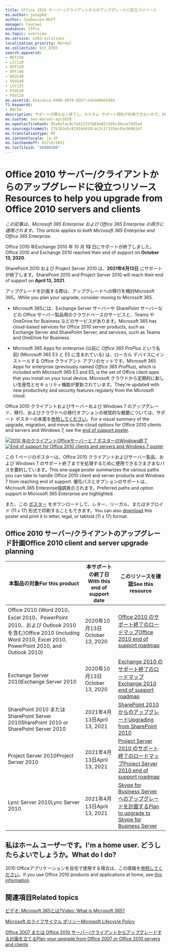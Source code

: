 ```yaml
---
title: Office 2010 サーバー/クライアントからのアップグレードに役立つリソース
ms.author: josephd
author: JoeDavies-MSFT
manager: laurawi
audience: ITPro
ms.topic: overview
ms.service: o365-solutions
localization_priority: Normal
ms.collection: Ent_O365
search.appverid:
- MET150
- LCC120
- OFF120
- OFF140
- WSU140
- OSU140
- LCC125
- PJU120
- PSV120
ms.assetid: b2acaeca-4986-40f4-92b7-a1bdd06e549d
f1.keywords:
- NOCSH
description: サポートが間もなく終了し、カスタム サポート契約が利用できないので、Office 2010 サーバーとクライアント アプリケーションからアップグレードの計画を開始します。
ms.custom: seo-marvel-apr2020
ms.openlocfilehash: 85a6efac9c7e622157b01b02c5d9c38a1e74d5e4
ms.sourcegitcommit: 27b2b2e5c41934b918cac2c171556c45e36661bf
ms.translationtype: MT
ms.contentlocale: ja-JP
ms.lasthandoff: 03/19/2021
ms.locfileid: "50909300"
---
```

# <a name="resources-to-help-you-upgrade-from-office-2010-servers-and-clients"></a><span data-ttu-id="31a30-103">Office 2010 サーバー/クライアントからのアップグレードに役立つリソース</span><span class="sxs-lookup"><span data-stu-id="31a30-103">Resources to help you upgrade from Office 2010 servers and clients</span></span>

<span data-ttu-id="31a30-104">*この記事は、Microsoft 365 Enterprise および Office 365 Enterprise の両方に適用されます。*</span><span class="sxs-lookup"><span data-stu-id="31a30-104">*This article applies to both Microsoft 365 Enterprise and Office 365 Enterprise.*</span></span>

<span data-ttu-id="31a30-105">Office 2010 年Exchange 2010 年 10 月 **13** 日にサポートが終了しました。</span><span class="sxs-lookup"><span data-stu-id="31a30-105">Office 2010 and Exchange 2010 reached their end of support on **October 13, 2020**.</span></span>

<span data-ttu-id="31a30-106">SharePoint 2010 および Project Server 2010 は、**2021年4月13日** にサポートが終了します。</span><span class="sxs-lookup"><span data-stu-id="31a30-106">SharePoint 2010 and Project Server 2010 will reach their end of support on **April 13, 2021**.</span></span>

<span data-ttu-id="31a30-107">アップグレードを計画する際は、アップグレードへの移行を検討Microsoft 365。</span><span class="sxs-lookup"><span data-stu-id="31a30-107">While you plan your upgrade, consider moving to Microsoft 365.</span></span>

- <span data-ttu-id="31a30-108">Microsoft 365には、Exchange Server サーバーや SharePoint サーバーなどの Office サーバー製品用のクラウドベースのサービスと、Teams や OneDrive for Business などのサービスがあります。</span><span class="sxs-lookup"><span data-stu-id="31a30-108">Microsoft 365 has cloud-based services for Office 2010 server products, such as Exchange Server and SharePoint Server, and services, such as Teams and OneDrive for Business.</span></span>

- <span data-ttu-id="31a30-109">Microsoft 365 Apps for enterprise (以前に *Office 365 ProPlus* という名前) (Microsoft 365 E3 と E5 に含まれている) は、ローカル デバイスにインストールする Office クライアント アプリのセットです。</span><span class="sxs-lookup"><span data-stu-id="31a30-109">Microsoft 365 Apps for enterprise (previously named *Office 365 ProPlus*), which is included with Microsoft 365 E3 and E5, is the set of Office client apps that you install on your local device.</span></span> <span data-ttu-id="31a30-110">Microsoft クラウドから定期的に新しい生産性とセキュリティ機能が更新されています。</span><span class="sxs-lookup"><span data-stu-id="31a30-110">They're updated with new productivity and security features regularly from the Microsoft cloud.</span></span>

<span data-ttu-id="31a30-111">Office 2010 クライアントおよびサーバーおよび Windows 7 のアップグレード、移行、およびクラウドへの移行オプションの視覚的な概要については、サポート ポスターの末尾を[参照してください](../downloads/Office2010Windows7EndOfSupport.pdf)。</span><span class="sxs-lookup"><span data-stu-id="31a30-111">For a visual summary of the upgrade, migration, and move-to-the-cloud options for Office 2010 clients and servers and Windows 7, see the [end of support poster](../downloads/Office2010Windows7EndOfSupport.pdf).</span></span>

<span data-ttu-id="31a30-112">[![2010 年のクライアントOfficeサーバーと 7 ポスターのWindows終了](../media/upgrade-from-office-2010-servers-and-products/office2010-windows7-end-of-support.png)](../downloads/Office2010Windows7EndOfSupport.pdf)</span><span class="sxs-lookup"><span data-stu-id="31a30-112">[![End of support for Office 2010 clients and servers and Windows 7 poster](../media/upgrade-from-office-2010-servers-and-products/office2010-windows7-end-of-support.png)](../downloads/Office2010Windows7EndOfSupport.pdf)</span></span>

<span data-ttu-id="31a30-113">この 1 ページのポスターは、Office 2010 クライアントおよびサーバー製品、および Windows 7 のサポート終了までを処理するために使用できるさまざまなパスを要約しています。</span><span class="sxs-lookup"><span data-stu-id="31a30-113">This one-page poster summarizes the various paths you can take to handle Office 2010 client and server products and Windows 7 from reaching end of support.</span></span> <span data-ttu-id="31a30-114">優先パスとオプションのサポートは、Microsoft 365 Enterprise強調表示されます。</span><span class="sxs-lookup"><span data-stu-id="31a30-114">Preferred paths and option support in Microsoft 365 Enterprise are highlighted.</span></span>

<span data-ttu-id="31a30-115">また、この [ポスター](https://github.com/MicrosoftDocs/microsoft-365-docs/raw/public/microsoft-365/downloads/Office2010Windows7EndOfSupport.pdf) をダウンロードして、レター、リーガル、またはタブロイド (11 x 17) 形式で印刷することもできます。</span><span class="sxs-lookup"><span data-stu-id="31a30-115">You can also [download](https://github.com/MicrosoftDocs/microsoft-365-docs/raw/public/microsoft-365/downloads/Office2010Windows7EndOfSupport.pdf) this poster and print it in letter, legal, or tabloid (11 x 17) format.</span></span>

## <a name="office-2010-client-and-server-upgrade-planning"></a><span data-ttu-id="31a30-116">Office 2010 サーバー/クライアントのアップグレード計画</span><span class="sxs-lookup"><span data-stu-id="31a30-116">Office 2010 client and server upgrade planning</span></span>

|<span data-ttu-id="31a30-117">本製品の対象</span><span class="sxs-lookup"><span data-stu-id="31a30-117">For this product</span></span>|<span data-ttu-id="31a30-118">本サポートの終了日</span><span class="sxs-lookup"><span data-stu-id="31a30-118">With this end of support date</span></span>|<span data-ttu-id="31a30-119">このリソースを確認</span><span class="sxs-lookup"><span data-stu-id="31a30-119">See this resource</span></span>|
|---|---|---|
|<span data-ttu-id="31a30-120">Office 2010 (Word 2010、Excel 2010、PowerPoint 2010、および Outlook 2010 を含む)</span><span class="sxs-lookup"><span data-stu-id="31a30-120">Office 2010 (including Word 2010, Excel 2010, PowerPoint 2010, and Outlook 2010)</span></span>|<span data-ttu-id="31a30-121">2020年10月13日</span><span class="sxs-lookup"><span data-stu-id="31a30-121">October 13, 2020</span></span> |[<span data-ttu-id="31a30-122">Office 2010 のサポート終了のロードマップ</span><span class="sxs-lookup"><span data-stu-id="31a30-122">Office 2010 end of support roadmap</span></span>](/DeployOffice/office-2010-end-support-roadmap)|
|<span data-ttu-id="31a30-123">Exchange Server 2010</span><span class="sxs-lookup"><span data-stu-id="31a30-123">Exchange Server 2010</span></span>|<span data-ttu-id="31a30-124">2020年10月13日</span><span class="sxs-lookup"><span data-stu-id="31a30-124">October 13, 2020</span></span>|[<span data-ttu-id="31a30-125">Exchange 2010 のサポート終了のロードマップ</span><span class="sxs-lookup"><span data-stu-id="31a30-125">Exchange 2010 end of support roadmap</span></span>](exchange-2010-end-of-support.md)|
|<span data-ttu-id="31a30-126">SharePoint 2010 または SharePoint Server 2010</span><span class="sxs-lookup"><span data-stu-id="31a30-126">SharePoint 2010 or SharePoint Server 2010</span></span>|<span data-ttu-id="31a30-127">2021年4月13日</span><span class="sxs-lookup"><span data-stu-id="31a30-127">April 13, 2021</span></span>|[<span data-ttu-id="31a30-128">SharePoint 2010 からのアップグレード</span><span class="sxs-lookup"><span data-stu-id="31a30-128">Upgrading from SharePoint 2010</span></span>](upgrade-from-sharepoint-2010.md)|
|<span data-ttu-id="31a30-129">Project Server 2010</span><span class="sxs-lookup"><span data-stu-id="31a30-129">Project Server 2010</span></span>|<span data-ttu-id="31a30-130">2021年4月13日</span><span class="sxs-lookup"><span data-stu-id="31a30-130">April 13, 2021</span></span>|[<span data-ttu-id="31a30-131">Project Server 2010 のサポート終了のロードマップ</span><span class="sxs-lookup"><span data-stu-id="31a30-131">Project Server 2010 end of support roadmap</span></span>](project-server-2010-end-of-support.md)|
|<span data-ttu-id="31a30-132">Lync Server 2010</span><span class="sxs-lookup"><span data-stu-id="31a30-132">Lync Server 2010</span></span>|<span data-ttu-id="31a30-133">2021年4月13日</span><span class="sxs-lookup"><span data-stu-id="31a30-133">April 13, 2021</span></span>|[<span data-ttu-id="31a30-134">Skype for Business Server へのアップグレードを計画する</span><span class="sxs-lookup"><span data-stu-id="31a30-134">Plan to upgrade to Skype for Business Server</span></span>](/skypeforbusiness/plan-your-deployment/upgrade)|

## <a name="im-a-home-user-what-do-i-do"></a><span data-ttu-id="31a30-135">私はホーム ユーザーです。</span><span class="sxs-lookup"><span data-stu-id="31a30-135">I'm a home user.</span></span> <span data-ttu-id="31a30-136">どうしたらよいでしょうか。</span><span class="sxs-lookup"><span data-stu-id="31a30-136">What do I do?</span></span>

<span data-ttu-id="31a30-137">2010 Officeアプリケーションを自宅で使用する場合は、この情報を[参照してください](plan-upgrade-previous-versions-office.md#im-a-home-user-what-do-i-do)。</span><span class="sxs-lookup"><span data-stu-id="31a30-137">If you use Office 2010 products and applications at home, see [this information](plan-upgrade-previous-versions-office.md#im-a-home-user-what-do-i-do).</span></span>

## <a name="related-topics"></a><span data-ttu-id="31a30-138">関連項目</span><span class="sxs-lookup"><span data-stu-id="31a30-138">Related topics</span></span>

[<span data-ttu-id="31a30-139">ビデオ: Microsoft 365とは?</span><span class="sxs-lookup"><span data-stu-id="31a30-139">Video: What is Microsoft 365?</span></span>](https://support.office.com/article/847caf12-2589-452c-8aca-1c009797678b.aspx)

[<span data-ttu-id="31a30-140">Microsoft のライフサイクル ポリシー</span><span class="sxs-lookup"><span data-stu-id="31a30-140">Microsoft Lifecycle Policy</span></span>](/lifecycle/)

[<span data-ttu-id="31a30-141">Office 2007 または Office 2010 サーバー/クライアントからアップグレードする計画を立てる</span><span class="sxs-lookup"><span data-stu-id="31a30-141">Plan your upgrade from Office 2007 or Office 2010 servers and clients</span></span>](plan-upgrade-previous-versions-office.md)